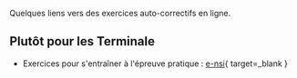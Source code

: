 Quelques liens vers des exercices auto-correctifs en ligne.

## Plutôt pour les Terminale

* Exercices pour s'entraîner à l'épreuve pratique : [e-nsi](https://e-nsi.gitlab.io/pratique/){ target=_blank }